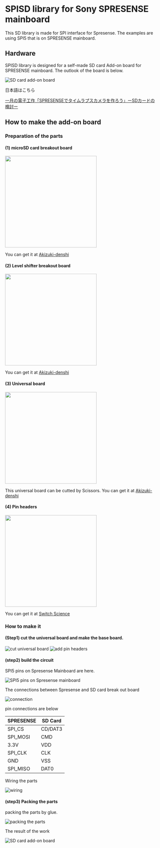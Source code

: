 # SPISD library for Sony SPRESENSE mainboard

This SD library is made for SPI interface for Spresense. The examples are using SPI5 that is on SPRESENSE mainboard.

## Hardware
SPISD library is designed for a self-made SD card Add-on board for SPRESENSE mainboard. The outlook of the board is below.

![SD card add-on board](https://makers-with-myson.c.blog.ss-blog.jp/_images/blog/_786/makers-with-myson/DSC01995.JPG)

日本語はこちら

[一月の電子工作「SPRESENSEでタイムラプスカメラを作ろう」ーSDカードの検討ー](https://makers-with-myson.blog.ss-blog.jp/2021-01-17)


## How to make the add-on board
### Preparation of the parts
#### (1) microSD card breakout board

<img src = "https://akizukidenshi.com/img/goods/L/105488.jpg" width="300"/>

You can get it at [Akizuki-denshi](https://akizukidenshi.com/catalog/g/g105488/)

#### (2) Level shifter breakout board

<img src = "https://akizukidenshi.com/img/goods/L/104522.jpg" width = "300"/>

You can get it at [Akizuki-denshi](https://akizukidenshi.com/catalog/g/g104522/)

#### (3) Universal board

<img src = "https://akizukidenshi.com/img/goods/L/109608.jpg" width="300"/>

This universal board can be cutted by Scissors. You can get it at [Akizuki-denshi](https://akizukidenshi.com/catalog/g/g109608/)

#### (4) Pin headers

<img src = "https://d2air1d4eqhwg2.cloudfront.net/images/3940/500x500/4b2f0c8c-6cac-4c2a-9eaf-9a871386b28f.jpg" width="300"/>

You can get it at [Switch Science](https://www.switch-science.com/catalog/3940/)

### How to make it
#### (Step1) cut the universal board and make the base board.

![cut universal board](https://makers-with-myson.c.blog.ss-blog.jp/_images/blog/_786/makers-with-myson/DSC01994-7feeb.JPG)
![add pin headers](https://makers-with-myson.c.blog.ss-blog.jp/_images/blog/_786/makers-with-myson/DSC01986-2f6c7.JPG)

#### (step2) build the circuit

SPI5 pins on Spresense Mainboard are here.

![SPI5 pins on Spresense mainboard](https://makers-with-myson.c.blog.ss-blog.jp/_images/blog/_786/makers-with-myson/SPISD-52dc8.png)

The connections between Spresense and SD card break out board

![connection](https://makers-with-myson.c.blog.ss-blog.jp/_images/blog/_786/makers-with-myson/SPISD2.png)

pin connections are below

|SPRESENSE|SD Card|
|----|----|
| SPI_CS | CD/DAT3 |
| SPI_MOSI | CMD |
| 3.3V | VDD |
| SPI_CLK | CLK |
| GND | VSS |
| SPI_MISO | DAT0 |

Wiring the parts

![wiring](https://makers-with-myson.c.blog.ss-blog.jp/_images/blog/_786/makers-with-myson/DSC01988-1e058.JPG)

#### (step3) Packing the parts

packing the parts by glue.

![packing the parts](https://makers-with-myson.c.blog.ss-blog.jp/_images/blog/_786/makers-with-myson/DSC01989.JPG)

The result of the work

![SD card add-on board](https://makers-with-myson.c.blog.ss-blog.jp/_images/blog/_786/makers-with-myson/DSC01995.JPG)
